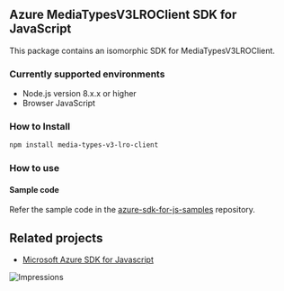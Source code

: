 ## Azure MediaTypesV3LROClient SDK for JavaScript

This package contains an isomorphic SDK for MediaTypesV3LROClient.

### Currently supported environments

- Node.js version 8.x.x or higher
- Browser JavaScript

### How to Install

```bash
npm install media-types-v3-lro-client
```

### How to use

#### Sample code

Refer the sample code in the [azure-sdk-for-js-samples](https://github.com/Azure/azure-sdk-for-js-samples) repository.

## Related projects

- [Microsoft Azure SDK for Javascript](https://github.com/Azure/azure-sdk-for-js)


![Impressions](https://azure-sdk-impressions.azurewebsites.net/api/impressions/azure-sdk-for-js%2Fsdk%2Fcdn%2Farm-cdn%2FREADME.png)
